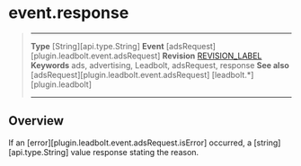 # event.response

> --------------------- ------------------------------------------------------------------------------------------
> __Type__              [String][api.type.String]
> __Event__             [adsRequest][plugin.leadbolt.event.adsRequest]
> __Revision__          [REVISION_LABEL](REVISION_URL)
> __Keywords__          ads, advertising, Leadbolt, adsRequest, response
> __See also__			[adsRequest][plugin.leadbolt.event.adsRequest]
>						[leadbolt.*][plugin.leadbolt]
> --------------------- ------------------------------------------------------------------------------------------

## Overview

If an [error][plugin.leadbolt.event.adsRequest.isError] occurred, a [string][api.type.String] value response stating the reason.
